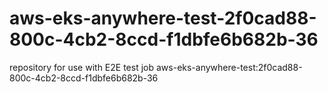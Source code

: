 # aws-eks-anywhere-test-2f0cad88-800c-4cb2-8ccd-f1dbfe6b682b-36
repository for use with E2E test job aws-eks-anywhere-test:2f0cad88-800c-4cb2-8ccd-f1dbfe6b682b-36
